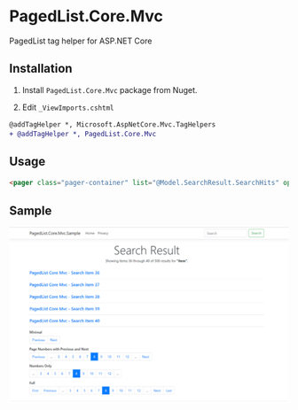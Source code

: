 # PagedList.Core.Mvc
PagedList tag helper for ASP.NET Core

## Installation

1. Install `PagedList.Core.Mvc` package from Nuget.

2. Edit `_ViewImports.cshtml`

```diff
@addTagHelper *, Microsoft.AspNetCore.Mvc.TagHelpers
+ @addTagHelper *, PagedList.Core.Mvc
```

## Usage
```html
<pager class="pager-container" list="@Model.SearchResult.SearchHits" options="@PagedListRenderOptions.Bootstrap4" asp-action="Index" asp-controller="Search" asp-route-query="@Model.SearchResult.SearchQuery" />
```
## Sample
![Sample](./assets/SearchResult.jpg?raw=true)
